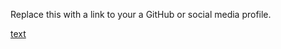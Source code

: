 Replace this with a link to your a GitHub or social media profile.
 
[text](https://github.com/AbhiramiAL/markdown-portfolio.com)
